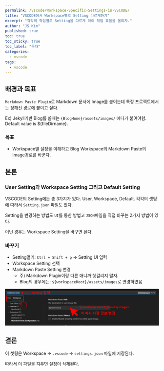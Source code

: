 ```yaml
---
permalink: /vscode/Workspace-Specific-Settings-in-VSCODE/
title: "VSCODE에서 Workspace별로 Setting 다르게하기"
excerpt: "각각의 작업별로 Setting을 다르게 하여 작업 효율을 올리자."
author: "JS Kim"
published: true
toc: true
toc_sticky: true
toc_label: "목차"
categories:
  - vscode
tags:
  - vscode
---
```


## 배경과 목표

`Markdown Paste Plugin`로 Markdown 문서에 Image를 붙이는데 특정 프로젝트에서는 정해진 경로에 붙이고 싶다.

Ex) Jekyll기반 Blog를 쓸때는 `{BlogHome}/assets/images/` 에다가 붙여야함. Default value is ${fileDirname}.

### 목표

- Workspace별 설정을 이해하고 Blog Workspace의 Markdown Paste의 Image경로를 바꾼다.

## 본론

### User Setting과 Workspace Setting 그리고 Default Setting

VSCODE의 Setting에는 총 3가지가 있다. User, Workspace, Default. 각각의 셋팅에 따라서 `Setting.json` 파일도 있다. 

Setting을 변경하는 방법도 `UI`를 통한 방법고 `JSON`파일을 직접 바꾸는 2가지 방법이 있다.

이번 경우는 Workspace Setting을 바꾸면 된다.

### 바꾸기

- Setting열기: `Ctrl + Shift + p` -> Setting UI 입력
- Workspace Setting 선택
- Markdown Paste Setting 변경
  - 주) Markdown Plugin이랑 다른 애니까 헷갈리지 말자.
  - Blog의 경우에는: `${workspaceRoot}/assets/images`로 변경하였음

![](../../assets/images/20240609113614.png)

## 결론

이 셋팅은 Workspace -> `.vscode` -> `settings.json` 파일에 저장된다.

따라서 이 파일을 지우면 설정이 삭제된다. 
